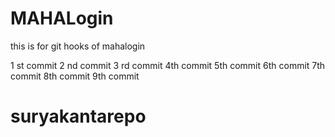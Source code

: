 # MAHALogin
this is for git hooks  of mahalogin

1 st commit
2 nd commit 
3 rd commit
4th commit
5th commit
6th commit
7th commit
8th commit
9th commit



# suryakantarepo
